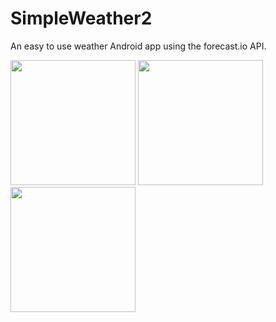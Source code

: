 # SimpleWeather2
An easy to use weather Android app using the forecast.io API.

<p float="left">
  <img src="https://i.imgur.com/VLeJ1wW.png" width="200">
  <img src="https://i.imgur.com/Db8GcAN.png" width="200">
  <img src="https://i.imgur.com/l1xcWnY.png" width="200">
</p>

